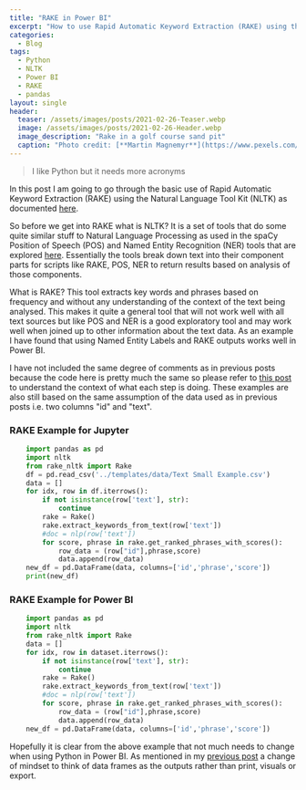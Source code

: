 ```yaml
---
title: "RAKE in Power BI"
excerpt: "How to use Rapid Automatic Keyword Extraction (RAKE) using the Natural Language Tool Kit (NLTK) in Python"
categories:
  - Blog
tags:
  - Python
  - NLTK
  - Power BI
  - RAKE
  - pandas
layout: single
header:
  teaser: /assets/images/posts/2021-02-26-Teaser.webp
  image: /assets/images/posts/2021-02-26-Header.webp
  image_description: "Rake in a golf course sand pit"
  caption: "Photo credit: [**Martin Magnemyr**](https://www.pexels.com/@martin-magnemyr-2914907)"
---
```


> I like Python but it needs more acronyms

In this post I am going to go through the basic use of Rapid Automatic Keyword Extraction (RAKE) using the Natural Language Tool Kit (NLTK) as documented [here](https://pypi.org/project/rake-nltk/). 

So before we get into RAKE what is NLTK? It is a set of tools that do some quite similar stuff to Natural Language Processing as used in the spaCy Position of Speech (POS) and Named Entity Recognition (NER) tools that are explored [here](https://drdataanalysis.github.io/blog/Lost-in-spaCy/). Essentially the tools break down text into their component parts for scripts like RAKE, POS, NER to return results based on analysis of those components.

What is RAKE? This tool extracts key words and phrases based on frequency and without any understanding of the context of the text being analysed. This makes it quite a general tool that will not work well with all text sources but like POS and NER is a good exploratory tool and may work well when joined up to other information about the text data. As an example I have found that using Named Entity Labels and RAKE outputs works well in Power BI.

I have not included the same degree of comments as in previous posts because the code here is pretty much the same so please refer to [this post](https://drdataanalysis.github.io/blog/NLP-in-PowerBI/) to understand the context of what each step is doing. These examples are also still based on the same assumption of the data used as in previous posts i.e. two columns "id" and "text".
### RAKE Example for Jupyter
```python
    import pandas as pd
    import nltk
    from rake_nltk import Rake
    df = pd.read_csv('../templates/data/Text Small Example.csv')
    data = []
    for idx, row in df.iterrows():
        if not isinstance(row['text'], str):
            continue
        rake = Rake()
        rake.extract_keywords_from_text(row['text'])
        #doc = nlp(row['text'])
        for score, phrase in rake.get_ranked_phrases_with_scores():
            row_data = (row["id"],phrase,score)
            data.append(row_data)
    new_df = pd.DataFrame(data, columns=['id','phrase','score'])
    print(new_df)
```

### RAKE Example for Power BI
```python
    import pandas as pd
    import nltk
    from rake_nltk import Rake
    data = []
    for idx, row in dataset.iterrows():
        if not isinstance(row['text'], str):
            continue
        rake = Rake()
        rake.extract_keywords_from_text(row['text'])
        #doc = nlp(row['text'])
        for score, phrase in rake.get_ranked_phrases_with_scores():
            row_data = (row["id"],phrase,score)
            data.append(row_data)
    new_df = pd.DataFrame(data, columns=['id','phrase','score'])
```
 Hopefully it is clear from the above example that not much needs to change when using Python in Power BI. As mentioned in my [previous post](https://drdataanalysis.github.io/blog/NLP-in-PowerBI/) a change of mindset to think of data frames as the outputs rather than print, visuals or export.